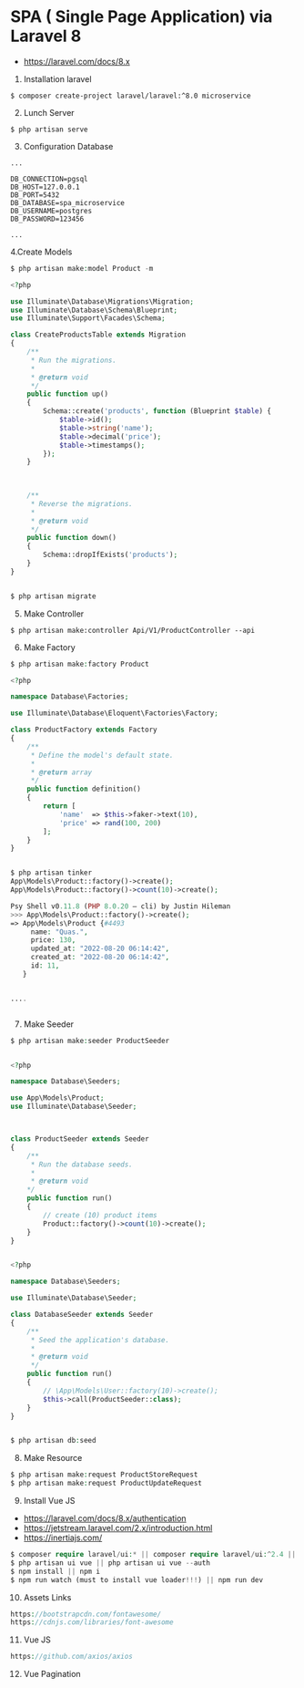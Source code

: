 # SPA ( Single Page Application) via Laravel 8
- https://laravel.com/docs/8.x

1. Installation laravel
```
$ composer create-project laravel/laravel:^8.0 microservice
```

2. Lunch Server
```
$ php artisan serve
```


3. Configuration Database
```
...

DB_CONNECTION=pgsql
DB_HOST=127.0.0.1
DB_PORT=5432
DB_DATABASE=spa_microservice
DB_USERNAME=postgres
DB_PASSWORD=123456

...
```


4.Create Models
```php
$ php artisan make:model Product -m

<?php

use Illuminate\Database\Migrations\Migration;
use Illuminate\Database\Schema\Blueprint;
use Illuminate\Support\Facades\Schema;

class CreateProductsTable extends Migration
{
    /**
     * Run the migrations.
     *
     * @return void
     */
    public function up()
    {
        Schema::create('products', function (Blueprint $table) {
            $table->id();
            $table->string('name');
            $table->decimal('price');
            $table->timestamps();
        });
    }

    
    
    /**
     * Reverse the migrations.
     *
     * @return void
     */
    public function down()
    {
        Schema::dropIfExists('products');
    }
}


$ php artisan migrate
```


5. Make Controller 
```
$ php artisan make:controller Api/V1/ProductController --api
```


6. Make Factory
```php 
$ php artisan make:factory Product

<?php

namespace Database\Factories;

use Illuminate\Database\Eloquent\Factories\Factory;

class ProductFactory extends Factory
{
    /**
     * Define the model's default state.
     *
     * @return array
     */
    public function definition()
    {
        return [
            'name'  => $this->faker->text(10),
            'price' => rand(100, 200)
        ];
    }
}


$ php artisan tinker
App\Models\Product::factory()->create();
App\Models\Product::factory()->count(10)->create();

Psy Shell v0.11.8 (PHP 8.0.20 — cli) by Justin Hileman
>>> App\Models\Product::factory()->create();
=> App\Models\Product {#4493
     name: "Quas.",
     price: 130,
     updated_at: "2022-08-20 06:14:42",
     created_at: "2022-08-20 06:14:42",
     id: 11,
   }


....



```

7. Make Seeder 
```php 
$ php artisan make:seeder ProductSeeder


<?php

namespace Database\Seeders;

use App\Models\Product;
use Illuminate\Database\Seeder;



class ProductSeeder extends Seeder
{
    /**
     * Run the database seeds.
     *
     * @return void
    */
    public function run()
    {
        // create (10) product items
        Product::factory()->count(10)->create();
    }
}


<?php

namespace Database\Seeders;

use Illuminate\Database\Seeder;

class DatabaseSeeder extends Seeder
{
    /**
     * Seed the application's database.
     *
     * @return void
     */
    public function run()
    {
        // \App\Models\User::factory(10)->create();
        $this->call(ProductSeeder::class);
    }
}


$ php artisan db:seed

```

8. Make Resource 
```php 
$ php artisan make:request ProductStoreRequest
$ php artisan make:request ProductUpdateRequest
```


9. Install Vue JS
- https://laravel.com/docs/8.x/authentication
- https://jetstream.laravel.com/2.x/introduction.html
- https://inertiajs.com/
```php 
$ composer require laravel/ui:* || composer require laravel/ui:^2.4 || composer require laravel/ui
$ php artisan ui vue || php artisan ui vue --auth
$ npm install || npm i
$ npm run watch (must to install vue loader!!!) || npm run dev
```

10. Assets Links 
```php 
https://bootstrapcdn.com/fontawesome/
https://cdnjs.com/libraries/font-awesome
```


11. Vue JS
```php 
https://github.com/axios/axios
```

12. Vue Pagination
```php 

```
